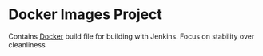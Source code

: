 Docker Images Project
=====================

Contains [Docker][1] build file for building with Jenkins. Focus on stability over cleanliness

[1]: http://docker.io
